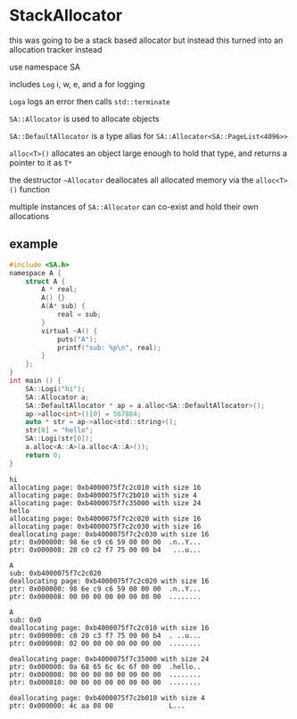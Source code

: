 # StackAllocator

this was going to be a stack based allocator but instead this turned into an allocation tracker instead

use namespace SA 

includes `Log` i, w, e, and a for logging

`Loga` logs an error then calls `std::terminate`

`SA::Allocator` is used to allocate objects

`SA::DefaultAllocator` is a type alias for `SA::Allocator<SA::PageList<4096>>`

`alloc<T>()` allocates an object large enough to hold that type, and returns a pointer to it as `T*`

the destructor `~Allocator` deallocates all allocated memory via the `alloc<T>()` function

multiple instances of `SA::Allocator` can co-exist and hold their own allocations

## example

```c
#include <SA.h>
namespace A {
    struct A {
        A * real;
        A() {}
        A(A* sub) {
            real = sub;
        }
        virtual ~A() {
            puts("A");
            printf("sub: %p\n", real);
        }
    };
}
int main () {
    SA::Logi("hi");
    SA::Allocator a;
    SA::DefaultAllocator * ap = a.alloc<SA::DefaultAllocator>();
    ap->alloc<int>()[0] = 567884;
    auto * str = ap->alloc<std::string>();
    str[0] = "hello";
    SA::Logi(str[0]);
    a.alloc<A::A>(a.alloc<A::A>());
    return 0;
}
```
```
hi
allocating page: 0xb4000075f7c2c010 with size 16
allocating page: 0xb4000075f7c2b010 with size 4
allocating page: 0xb4000075f7c35000 with size 24
hello
allocating page: 0xb4000075f7c2c020 with size 16
allocating page: 0xb4000075f7c2c030 with size 16
deallocating page: 0xb4000075f7c2c030 with size 16
ptr: 0x000000: 98 6e c9 c6 59 00 00 00  .n..Y...
ptr: 0x000008: 20 c0 c2 f7 75 00 00 b4   ...u...

A
sub: 0xb4000075f7c2c020
deallocating page: 0xb4000075f7c2c020 with size 16
ptr: 0x000000: 98 6e c9 c6 59 00 00 00  .n..Y...
ptr: 0x000008: 00 00 00 00 00 00 00 00  ........

A
sub: 0x0
deallocating page: 0xb4000075f7c2c010 with size 16
ptr: 0x000000: c0 20 c3 f7 75 00 00 b4  . ..u...
ptr: 0x000008: 02 00 00 00 00 00 00 00  ........

deallocating page: 0xb4000075f7c35000 with size 24
ptr: 0x000000: 0a 68 65 6c 6c 6f 00 00  .hello..
ptr: 0x000008: 00 00 00 00 00 00 00 00  ........
ptr: 0x000010: 00 00 00 00 00 00 00 00  ........

deallocating page: 0xb4000075f7c2b010 with size 4
ptr: 0x000000: 4c aa 08 00              L...
```

